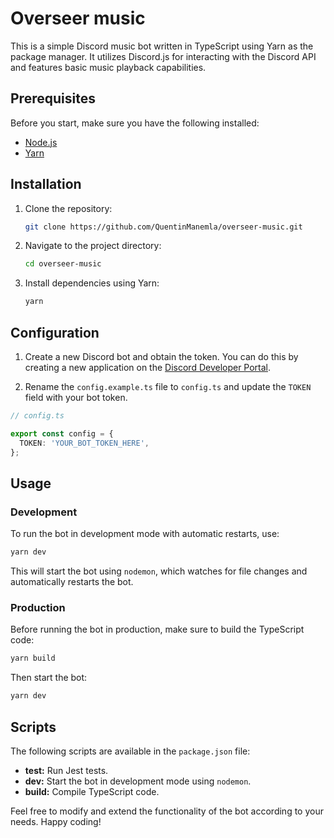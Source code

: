 # Overseer music

This is a simple Discord music bot written in TypeScript using Yarn as the package manager. It utilizes Discord.js for interacting with the Discord API and features basic music playback capabilities.

## Prerequisites

Before you start, make sure you have the following installed:

- [Node.js](https://nodejs.org/)
- [Yarn](https://yarnpkg.com/)

## Installation

1. Clone the repository:

   ```bash
   git clone https://github.com/QuentinManemla/overseer-music.git
   ```

2. Navigate to the project directory:

   ```bash
   cd overseer-music
   ```

3. Install dependencies using Yarn:

   ```bash
   yarn
   ```

## Configuration

1. Create a new Discord bot and obtain the token. You can do this by creating a new application on the [Discord Developer Portal](https://discord.com/developers/applications).

2. Rename the `config.example.ts` file to `config.ts` and update the `TOKEN` field with your bot token.

```typescript
// config.ts

export const config = {
  TOKEN: 'YOUR_BOT_TOKEN_HERE',
};
```

## Usage

### Development

To run the bot in development mode with automatic restarts, use:

```bash
yarn dev
```

This will start the bot using `nodemon`, which watches for file changes and automatically restarts the bot.

### Production

Before running the bot in production, make sure to build the TypeScript code:

```bash
yarn build
```

Then start the bot:

```bash
yarn dev
```

## Scripts

The following scripts are available in the `package.json` file:

- **test:** Run Jest tests.
- **dev:** Start the bot in development mode using `nodemon`.
- **build:** Compile TypeScript code.

Feel free to modify and extend the functionality of the bot according to your needs. Happy coding!
